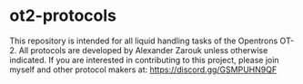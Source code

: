 # ot2-protocols
This repository is intended for all liquid handling tasks of the Opentrons OT-2. All protocols are developed by Alexander Zarouk unless otherwise indicated. If you are interested in contributing to this project, please join myself and other protocol makers at: https://discord.gg/GSMPUHN9QF
